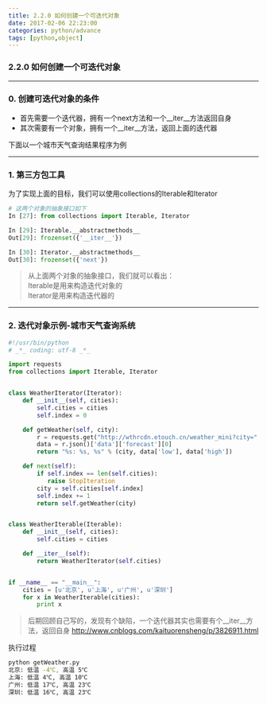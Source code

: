 ```yaml
---
title: 2.2.0 如何创建一个可迭代对象
date: 2017-02-06 22:23:00
categories: python/advance
tags: [python,object]
---
```

### 2.2.0 如何创建一个可迭代对象

---

### 0. 创建可迭代对象的条件
- 首先需要一个迭代器，拥有一个next方法和一个__iter__方法返回自身
- 其次需要有一个对象，拥有一个__iter__方法，返回上面的迭代器

下面以一个城市天气查询结果程序为例

---

### 1. 第三方包工具
为了实现上面的目标，我们可以使用collections的Iterable和Iterator
``` python
# 这两个对象的抽象接口如下
In [27]: from collections import Iterable, Iterator

In [29]: Iterable.__abstractmethods__
Out[29]: frozenset({'__iter__'})

In [30]: Iterator.__abstractmethods__
Out[30]: frozenset({'next'})
```
> 从上面两个对象的抽象接口，我们就可以看出：  
Iterable是用来构造迭代对象的  
Iterator是用来构造迭代器的

---

### 2. 迭代对象示例-城市天气查询系统
``` python
#!/usr/bin/python
# _*_ coding: utf-8 _*_

import requests
from collections import Iterable, Iterator


class WeatherIterator(Iterator):
    def __init__(self, cities):
        self.cities = cities
        self.index = 0

    def getWeather(self, city):
        r = requests.get("http://wthrcdn.etouch.cn/weather_mini?city=" + city)
        data = r.json()['data']['forecast'][0]
        return "%s: %s, %s" % (city, data['low'], data['high'])

    def next(self):
        if self.index == len(self.cities):
           raise StopIteration
        city = self.cities[self.index]
        self.index += 1
        return self.getWeather(city)


class WeatherIterable(Iterable):
    def __init__(self, cities):
        self.cities = cities

    def __iter__(self):
        return WeatherIterator(self.cities)


if __name__ == "__main__":
    cities = [u'北京', u'上海', u'广州', u'深圳']
    for x in WeatherIterable(cities):
        print x
```
> 后期回顾自己写的，发现有个缺陷，一个迭代器其实也需要有个__iter__方法，返回自身
http://www.cnblogs.com/kaituorensheng/p/3826911.html

执行过程
``` bash
python getWeather.py
北京: 低温 -4℃, 高温 5℃
上海: 低温 4℃, 高温 10℃
广州: 低温 17℃, 高温 23℃
深圳: 低温 16℃, 高温 23℃
```
